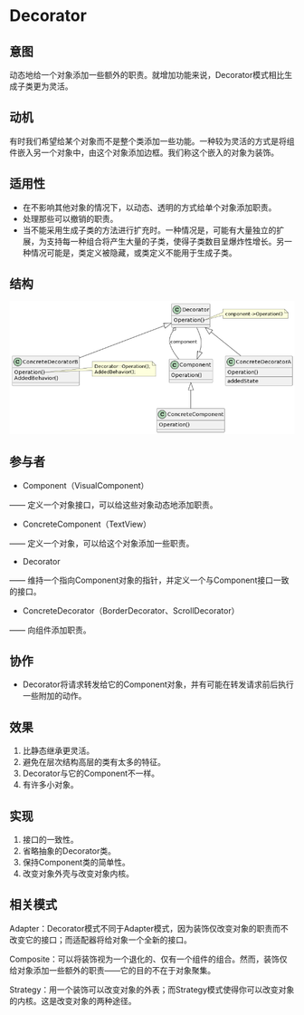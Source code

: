 # Decorator

## 意图

动态地给一个对象添加一些额外的职责。就增加功能来说，Decorator模式相比生成子类更为灵活。

## 动机

有时我们希望给某个对象而不是整个类添加一些功能。一种较为灵活的方式是将组件嵌入另一个对象中，由这个对象添加边框。我们称这个嵌入的对象为装饰。

## 适用性

- 在不影响其他对象的情况下，以动态、透明的方式给单个对象添加职责。
- 处理那些可以撤销的职责。
- 当不能采用生成子类的方法进行扩充时。一种情况是，可能有大量独立的扩展，为支持每一种组合将产生大量的子类，使得子类数目呈爆炸性增长。另一种情况可能是，类定义被隐藏，或类定义不能用于生成子类。

## 结构

![Decorator](Decorator.png)

## 参与者

- Component（VisualComponent）

—— 定义一个对象接口，可以给这些对象动态地添加职责。

- ConcreteComponent（TextView）

—— 定义一个对象，可以给这个对象添加一些职责。

- Decorator

—— 维持一个指向Component对象的指针，并定义一个与Component接口一致的接口。

- ConcreteDecorator（BorderDecorator、ScrollDecorator）

—— 向组件添加职责。

## 协作

- Decorator将请求转发给它的Component对象，并有可能在转发请求前后执行一些附加的动作。

## 效果

1. 比静态继承更灵活。
2. 避免在层次结构高层的类有太多的特征。
3. Decorator与它的Component不一样。
4. 有许多小对象。

## 实现

1. 接口的一致性。
2. 省略抽象的Decorator类。
3. 保持Component类的简单性。
4. 改变对象外壳与改变对象内核。

## 相关模式

Adapter：Decorator模式不同于Adapter模式，因为装饰仅改变对象的职责而不改变它的接口；而适配器将给对象一个全新的接口。

Composite：可以将装饰视为一个退化的、仅有一个组件的组合。然而，装饰仅给对象添加一些额外的职责——它的目的不在于对象聚集。

Strategy：用一个装饰可以改变对象的外表；而Strategy模式使得你可以改变对象的内核。这是改变对象的两种途径。
